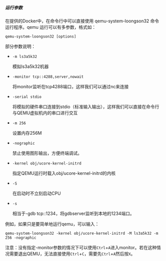 
##### 运行参数

在提供的Docker中，在命令行中可以直接使用 qemu-system-loongson32 命令运行程序。qemu 运行可以有多参数，格式如：

	qemu-system-loongson32 [options]

部分参数说明：

- `-m ls3a5k32`

	模拟ls3a5k32机器

- `-monitor tcp::4288,server,nowait`

	将monitor监听在tcp4288端口，这样我们可以通过nc来连接

- `-serial stdio`

	将模拟的硬件串口连接到stdio（标准输入输出），这样我们可以直接在命令行与QEMU虚拟机内的串口进行交互

- `-m 256`

	设置内存256M

- `-nographic`

	禁止使用图形输出，方便终端调试。

- `-kernel obj/ucore-kernel-initrd`

	指定QEMU运行时载入obj/ucore-kernel-initrd的内核

- `-S`

	在启动时不立刻启动CPU

- `-s`

	相当于-gdb tcp::1234，将gdbserver监听到本地的1234端口。

例如，如果只是要简单地运行qemu，可以输入：

	qemu-system-loongson32 -kernel obj/ucore-kernel-initrd -M ls3a5k32 -m 256 -nographic

注意：没有指定-monitor参数的情况下可以使用`Ctrl`+`A`进入monitor。若在这种情况需要退出QEMU，无法直接使用`Ctrl`+`C`，需要先`Ctrl`+`A`然后按`X`。

